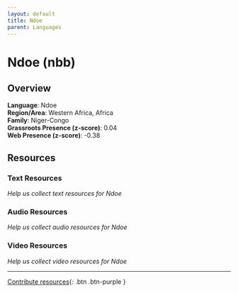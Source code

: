 ```yaml
---
layout: default
title: Ndoe
parent: Languages
---
```


# Ndoe (nbb)

## Overview

**Language**: Ndoe  
**Region/Area**: Western Africa, Africa  
**Family**: Niger-Congo  
**Grassroots Presence (z-score)**: 0.04  
**Web Presence (z-score)**: -0.38  

## Resources

### Text Resources
*Help us collect text resources for Ndoe*

### Audio Resources
*Help us collect audio resources for Ndoe*

### Video Resources
*Help us collect video resources for Ndoe*

---

[Contribute resources](https://forms.office.com/e/1SfLJx3u1r){: .btn .btn-purple }
